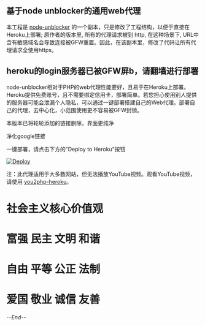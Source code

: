 ## 基于node unblocker的通用web代理
本工程是 [node-unblocker](https://github.com/nfriedly/node-unblocker) 的一个副本，只是修改了工程结构，以便于直接在Heroku上部署;  原作者的版本里, 所有的代理请求被到 http, 在这种场景下, URL中含有敏感域名会导致连接被GFW重置。因此，在该副本里，修改了代码让所有代理请求全使用https。

## heroku的login服务器已被GFW屏b，请翻墙进行部署

node-unblocker相对于PHP的web代理性能要好，且易于在Heroku上部署。 Heroku提供免费账号，且不需要绑定信用卡，部署简单。若您担心使用别人提供的服务器可能会泄漏个人隐私，可以通过一键部署搭建自己的Web代理。部署自己的代理，去中心化，小范围使用更不容易被GFW封锁。

本版本已将轮轮添加的链接删除，界面更纯净

净化google链接

一键部署，请点击下方的"Deploy to Heroku"按钮

[![Deploy](https://www.herokucdn.com/deploy/button.svg)](https://heroku.com/deploy)

注：此代理适用于大多数网站，但无法播放YouTube视频。观看YouTube视频，请使用 [you2php-heroku](https://github.com/zhangke200377/you2php-heroku)。

# 社会主义核心价值观
# 富强 民主 文明 和谐
# 自由 平等 公正 法制
# 爱国 敬业 诚信 友善

###### --End--
